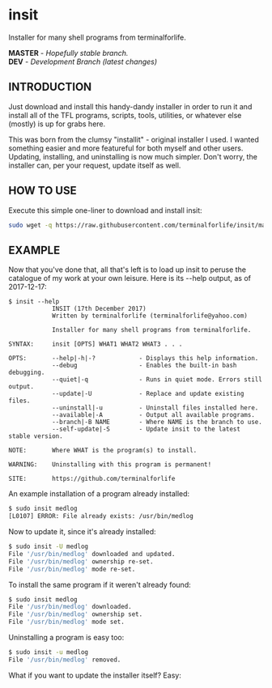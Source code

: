 # insit
Installer for many shell programs from terminalforlife.

**MASTER** - _Hopefully stable branch._\
**DEV** - _Development Branch (latest changes)_

INTRODUCTION
------------

Just download and install this handy-dandy installer in order to run it and install all of the TFL programs, scripts, tools, utilities, or whatever else (mostly) is up for grabs here.

This was born from the clumsy "installit" - original installer I used. I wanted something easier and more featureful for both myself and other users. Updating, installing, and uninstalling is now much simpler. Don't worry, the installer can, per your request, update itself as well.

HOW TO USE
----------

Execute this simple one-liner to download and install insit:

```bash
sudo wget -q https://raw.githubusercontent.com/terminalforlife/insit/master/insit -O /usr/bin/insit && sudo chmod u+x /usr/bin/insit
```

EXAMPLE
-------

Now that you've done that, all that's left is to load up insit to peruse the catalogue of my work at your own leisure. Here is its --help output, as of 2017-12-17:

```
$ insit --help
            INSIT (17th December 2017)
            Written by terminalforlife (terminalforlife@yahoo.com)

            Installer for many shell programs from terminalforlife.

SYNTAX:     insit [OPTS] WHAT1 WHAT2 WHAT3 . . .

OPTS:       --help|-h|-?            - Displays this help information.
            --debug                 - Enables the built-in bash debugging.
            --quiet|-q              - Runs in quiet mode. Errors still output.
            --update|-U             - Replace and update existing files.
            --uninstall|-u          - Uninstall files installed here.
            --available|-A          - Output all available programs.
            --branch|-B NAME        - Where NAME is the branch to use.
            --self-update|-S        - Update insit to the latest stable version.

NOTE:       Where WHAT is the program(s) to install.

WARNING:    Uninstalling with this program is permanent!

SITE:       https://github.com/terminalforlife
```

An example installation of a program already installed:

```bash
$ sudo insit medlog
[L0107] ERROR: File already exists: /usr/bin/medlog
```

Now to update it, since it's already installed:

```bash
$ sudo insit -U medlog
File '/usr/bin/medlog' downloaded and updated.
File '/usr/bin/medlog' ownership re-set.
File '/usr/bin/medlog' mode re-set.
```

To install the same program if it weren't already found:

```bash
$ sudo insit medlog
File '/usr/bin/medlog' downloaded.
File '/usr/bin/medlog' ownership set.
File '/usr/bin/medlog' mode set.
```

Uninstalling a program is easy too:

```bash
$ sudo insit -u medlog
File '/usr/bin/medlog' removed.
```

What if you want to update the installer itself? Easy:

```bash

```
